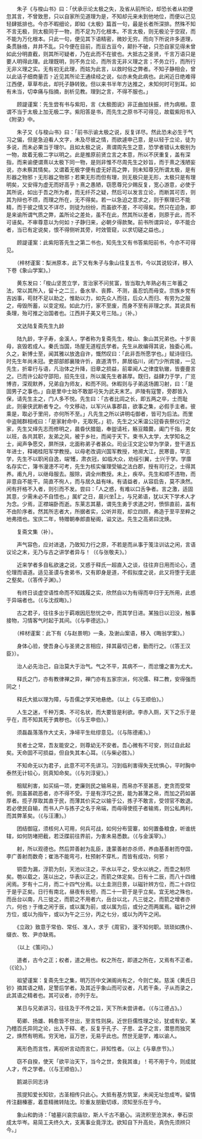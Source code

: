 <!-- { "loadSidebar": true } -->
　　朱子《与梭山书》曰：「伏承示论太极之失，及省从前所论，却恐长者从初便忽其言，不曾致思，只以自家所见道理为是，不知却元来未到他地位，而便以己见轻肆抵排也。今亦不暇细论，即如《太极》篇首一句，最是长者所深排。然殊不知不言无极，则太极同于一物，而不足为万化根本。不言太极，则无极沦于空寂，而不能为万化根本。只此一句，便见其下语精密，微妙无穷。而向下所说许多道理，条贯脉络，井井不乱。只今便在目前，而亘古亘今，颠扑不破，只恐自家见得未曾如此分明直截，则其所可疑者，乃在此而不在彼也。大抵古之圣贤，千言万语只是要人明得此理。此理既明，则不务立论，而所言无非义理之言；不务立行，而所行无非义理之实。无有初无此理，而姑为此言，以救时俗之弊者。不知子静相会，曾以此话子细商量否﹖近见其所论王通续经之说，似亦未免此病也。此闲近日绝难得江西便，草草布此，却托子静转致。但以来书半年方达推之，未知何时可到耳。如有未当，切幸痛与指摘，剖析见教。理到之言，不得不服也。」

　　顾諟谨案：先生尝有书与紫阳，言《太极图说》非正曲加扶振，终为病根。意谓不当于太极上加无极二字。紫阳答是书，而先生之原书不可得见，故载紫阳书入《附录》中。

　　朱子又《与梭山书》曰：「前书示谕太极之说，反复详尽。然此恐未必生于气习之偏，但是急迫看人文字，未及尽彼之情，而欲遽申己意，是以轻于立论，徒为多说，而未必果当于理尔。且如太极之说，熹谓周先生之意，恐学者错认太极别为一物，故着无极二字以明之。此是推原前贤立言之本意，所以不厌重复，盖有深指，而来谕便谓熹以太极下同一物，是则非惟不尽周先生之妙旨，而于熹之浅陋妄说，亦未察其情矣。又谓着无极字便有虚无好高之弊，则未知尊兄所谓太极，是有形器之物邪﹖无形器之物邪﹖若果无形而但有理，则无极只是无形，太极只是有理明矣，又安得为虚无而好高乎﹖熹之愚陋，窃愿尊兄少赐反复，宽心游意，必使于其所说，如出于吾之所为者，而无纤芥之疑，然后可以发言立论，而断其可否，则其为辩也不烦，而理之所在，无不得矣。若一以急迫之意求之，则于察理已不能精，而于彼之情又不详尽，则徒为纷纷，而虽欲不差，不可得矣。然只在迫急，即是来谕所谓气质之弊，盖所论之差处，虽不在此，然其所以差者，则原于此，而不可诬矣。不审尊意以为何如﹖子静归来，必朝夕得款聚。前书所谓异论，卒不能合者，当已有定说矣，恨不得侧听其旁，时效管窥，以求切磋之益也。」

　　顾諟谨案：此紫阳答先生之第二书也，知先生又有书答紫阳前书，今亦不可得见。

　　（梓材谨案：梨洲原本，此下又有朱子与象山往复五书，今以其说较详，移入下卷《象山学案》。）

　　黄东发曰：「梭山坚苦立学，言治家不问贫富，皆当取九年熟必有三年蓄之法，常以其所入，留十之二三，备水旱、丧葬、不测，虽忍饥而毋变。宗族乡党有吉凶事，苟财不足以助之，惟助以力，如先众人而往，后众人而归、有劳为之服之，毋毁所蓄，以变定规。如此力行，家不至废，而身不至有非理之求。其说具有条理，殆可推之治国者也。江西并子美又号三陆。」（补。）

　　文达陆复斋先生九龄

　　陆九龄，字子寿，金溪人，学者称为复斋先生，梭山、象山其兄弟也。十岁丧母，哀毁若成人。秦氏当国，场屋无道程氏学者。先生从故编得其说，独委心焉。久之，新博士至，闻其雅以放逸自许，慨然叹曰：「此非吾所愿学也。」赋诗径归。时先生年尚未冠。吏部部郎襄陵许忻，直道清节，屏居临川，闭门少所宾接，一见先生，折辈行与语，凡治体之升降，旧章之损益，前辈闻人之律度轨辙，皆亹亹言之。已而许公起守邵阳，招先生往，所以属先生者甚厚。既归，益肆力于学，广览博咨，深观默养，兄弟自为师友，和而不同。休暇则与子弟适场圃习射，曰：「是固男子之事也。」自是里中士始不敢鄙弓矢为武夫末艺。庐陵有寇警，旁郡皆入保，请先生主之，门人多不悦。先生曰：「古者比闾之长，即五两之卒，士而耻此，则豪侠武断者专之。今文移动，以军兴从事郡县，欲事之集，必假手主者。彼乘是，取必于里闬，亦何所不至。」凡先生之所以讲明屯御者，皆可为后法。而里中盗贼群相戒曰：「是家射命中，无取死。」初，先生之父釆温公冠昏丧祭仪行之家，先生又绎先志而修明之，晨昏伏腊鉏，奉盥请衽，觞豆饎爨，阖门千指，男女以班，各共其职，友弟之风，被于乡社，而闻于天下。束书入太学，太学知名之士，闻声争愿交，屏所挟，北面称弟子者甚众。司业汪文定公举为学录，登干道五年进士，释褐桂阳军学教授。以母老改调兴国军教授，地濒大江，民寒啬，罕志学，先生不以职闲自逸，端矱，肃衣冠，如临大众，劝绥引翼，士兴于学。学廪名存实亡，簿书漫漶不可考，先生为核实催理受输之法白郡，授有司行之，士得其养。甫九月，以继母服去。服除，调全州教授。未上，疾卒。先生和顺不违物，而非意自不能干。简直不徇人，而与居久益有味。有请益者，从容启告，莫不涣然。闲有扞格不入者，则引而不发。尝曰：「人之惑，有难以口舌争者。言之激，适固其意，少需未必不自悟也。」属纩之日，晨兴坐上，与兄弟语，犹以天下学术人才为念。少焉，正襟端卧而逝。东莱志其墓，谓先生勇于求道之时，愤悱直前，盖有不由阶序者。然其所志者大，所据者实，公听并观，却立四顾，弗造于至平至粹之地弗措也。宝庆二年，特赠朝奉郎直秘阁，谥文达。先生之高弟曰沈焕。

　　复斋文集（补）。

　　声气容色，应对进退，乃致知力行之原，不若是而从事于笺注训诂之闲，言语议论之末，无乃与古之讲学者异与！（《与张敬夫》。）

　　近来学者多自私欲速之说，又惑于释氏一超直入之谈，往往弃日用而论心，遗伦理而语道。适见圣谟与舍弟书，又有即身是道，不假拟度之说，此又将堕于无底之壑矣。（《答传子渊》。）

　　有终日谈虚空语性命而不知践履之实，欣然自以为有得而卒归于无所用，此惑于异端者也。（《与沈叔晦》。）

　　古之君子，往往多出于羁艰因厄愁忧之中，而其学日进。某独日以汩没，触事接物，习情客气时起于其间。（《与李德远》。）

　　（梓材谨案：此下有《与赵景明》一条，及谢山案语，移入《晦翁学案》。）

　　身体心验，使吾身心与圣贤之言相应，择其最切己者，勤而行之。（《答王汉臣》）。

　　治人必先治己，自治莫大于治气。气之不平，其病不一，而忿懥之害为尤大。

　　释氏之门，亦有教律禅之异，禅门亦有五家宗派，何况儒、释二教，安得强而同之！

　　释氏大抵以理为障，与吾儒之学天地悬绝。（以上《与王顺伯》。）

　　人生之迷，千种万类、不可名状，而大要皆是利欲。李赤入厕，天下之乐于是乎在，而不知其死于粪秽也。（《与王申伯》。）

　　须磊磊落落作大丈夫，净埽平生纰缪意见。（《与陈德甫》。）

　　贫者士之常，吾友能安之，则尊幼无不安者。吾心微有不可安，则过自此起矣。天命固不可损益，但自失其本心耳。（《与柴必胜》。）

　　不知命无以为君子，此意不可不先讲习。习到临利害得失无忧惧心，平时胸中泰然无计较心，则真知命矣。（《与刘淳叟》。）

　　租赋利害，如买绢一项，吏廉则民之输帛易，而帛亦不至甚恶，吏贪而受常例，则虽甚疏恶者，亦不得不受。于是有浮巧之民，能为甚薄之帛，而加之药如甚厚者。揽子厚取其直于民，而薄其价买之以输于公，拣子不敢言，受领官不敢退。若必使民自输，而书人户与拣子之名于帛端，而毋得使揽子者输焉，则公私两利，而其弊革矣。（《与汪漕》。）

　　团结御寇，须核何人可用，何兵可战，如何分布营寨，如何置备粮食，听谁统辖，如何防堵把截，若泛牒前往界前，为害未易悉数。（《与金溪宰》。）

　　射，所以观德也。然后羿善射为乱臣，逢蒙善射亦杀师，养由基善射而夺国，李广善射而数奇；崔浩不能弯弓，杜预射不穿札，而皆有成功，何邪﹖

　　铜壶为漏，浮箭为刻，天池以注之，平水以平之，受水以纳之，而壶之制尽矣。匏以载之，莲以出之，华表以正之，而箭之体定矣。日有十二辰，而八十四维闲焉。岁有十二月，而二十四气分焉。以土圭测日景，以磁针辨方位，而二十四位于是乎正矣。日行有南北，昼夜有长短，而二十一箭于是乎立矣。宜无地之殊也，而岳台以南，凡三徙之，而箭之不用者六，岳台以北，凡三徙之，而箭之增者亦六，何也﹖于维之闲于辰，或以属为前，或以属为后，或分之而两属焉。磁针之辨方位，或以为指午，或以为午之三分，丙之七分，或以为丙午之闲。

　　《立政》致意于常伯、常任、准人，求于《周官》，漫不知何职。琐琐如携仆、缀衣、牧、尹亦缺焉。

　　（以上《策问》。）

　　道者，古今之正；权者，道之用也。权之所在，即道之所在，又焉有不正者。（《论》。）

　　祖望谨案：复斋先生之集，明万历中文渊阁尚有之，今则亡矣。慈溪《黄氏日钞》摘其语之精，足警后学者。及其近乎象山而可议者，凡若干条，子从而录之，此其语之精者也。其可议者，亦列于左。

　　某日与兄弟讲习，往往及于不传之旨，天下所未尝讲者。（《与江德占》。）

　　荀卿、扬雄、韩愈皆不世出，至言性则戾。近世巨儒性理之论，犹或有安。某乃稽百氏异同之论，出入于释、老，反复乎孔子、子思、孟子之言，潜思而独究之，焕然有明焉。穷天地，亘万世，无易乎此也。然世无是学，难以谕人。

　　离形色而言性，离视听言动而言仁，非知性者。（以上《与章彦节》。）

　　窃不自揆，使天「欲平治天下，当今之世，舍我其谁」！苟不用于今，则成就人才，传之学者。（《与王顺伯》。）

　　鹅湖示同志诗

　　孩提知爱长知钦，古圣相传只此心。大抵有基方筑室，未闻无址忽成岑。留情传注翻榛塞，着意精微转陆沈。珍重友朋勤切琢，须知至乐在于今。

　　象山和韵诗：「墟墓兴哀宗庙钦，斯人千古不磨心。涓流积至沧溟水，拳石崇成太华岑。易简工夫终久大，支离事业竟浮沈。欲知自下升高处，真伪先须辨只今。」

